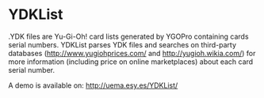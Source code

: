 # YDKList
.YDK files are Yu-Gi-Oh! card lists generated by YGOPro containing cards serial numbers.
YDKList parses YDK files and searches on third-party databases (<a href="http://www.yugiohprices.com/">http://www.yugiohprices.com/</a> and <a href="http://yugioh.wikia.com/">http://yugioh.wikia.com/</a>) for more information (including price on online marketplaces) about each card serial number.

A demo is available on: <a href="http://uema.esy.es/YDKList/">http://uema.esy.es/YDKList/</a>
